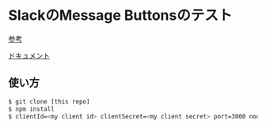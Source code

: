 # SlackのMessage Buttonsのテスト

[参考](https://github.com/howdyai/botkit/blob/002da9c82b1333cdbe964ed874bd29403f3d9124/examples/slackbutton_bot_interactivemsg.js)

[ドキュメント](https://api.slack.com/docs/message-buttons)

## 使い方

```sh
$ git clone [this repo]
$ npm install
$ clientId=<my client id> clientSecret=<my client secret> port=3000 node main.js
```
